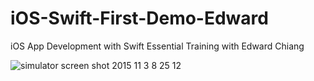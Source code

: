 # iOS-Swift-First-Demo-Edward
iOS App Development with Swift Essential Training with Edward Chiang

![simulator screen shot 2015 11 3 8 25 12](https://cloud.githubusercontent.com/assets/8311884/10908010/64dcfafa-8269-11e5-8c1d-9e3b27e5810a.png)

